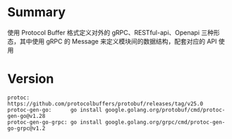 # Summary
使用 Protocol Buffer 格式定义对外的 gRPC、RESTful-api、Openapi 三种形态，其中使用 gRPC 的 Message 来定义模块间的数据结构，配套对应的 API 使用

# Version
```
protoc:             https://github.com/protocolbuffers/protobuf/releases/tag/v25.0
protoc-gen-go:      go install google.golang.org/protobuf/cmd/protoc-gen-go@v1.28
protoc-gen-go-grpc: go install google.golang.org/grpc/cmd/protoc-gen-go-grpc@v1.2
```
